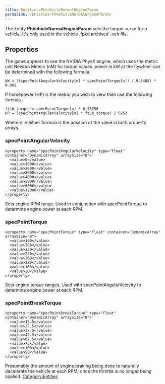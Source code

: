 ```yaml
---
title: Entities:PhVehicleNormalEngineParam
permalink: /Entities-PhVehicleNormalEngineParam/
---
```


The Entity <b>PhVehicleNormalEngineParam</b> sets the torque curve for a
vehicle. It's only used in the vehicle .fpkd archives' .veh file.

## Properties

The game appears to use the NVIDIA PhysX engine, which uses the metric
unit Newton Meters (nM) for torque values. power in kW at the flywheel
can be determined with the following formula.

    kW = ((specPointAngularVelocity[n] * specPointTorque[n]) / 9.5488) * 0.001

If horsepower (HP) is the metric you wish to view then use the following
formula.

    ftLb_torque = specPointTorque[n] * 0.73756
    HP = (specPointAngularVelocity[n] * ftLb_torque) / 5252

Where n in either formula is the position of the value in both property
arrays.


### specPointAngularVelocity

    <property name="specPointAngularVelocity" type="float" container="DynamicArray" arraySize="8">
      <value>0</value>
      <value>1000</value>
      <value>2000</value>
      <value>3000</value>
      <value>4000</value>
      <value>5000</value>
      <value>6000</value>
      <value>12000</value>
    </property>

Sets engine RPM range. Used in conjunction with specPointTorque to
determine engine power at each RPM.


### specPointTorque

    <property name="specPointTorque" type="float" container="DynamicArray" arraySize="8">
      <value>190</value>
      <value>208</value>
      <value>230</value>
      <value>250</value>
      <value>260</value>
      <value>220</value>
      <value>160</value>
      <value>20</value>
    </property>

Sets engine torque ranges. Used with specPointAngularVelocity to
determine engine power at each RPM.


### specPointBreakTorque

    <property name="specPointBreakTorque" type="float" container="DynamicArray" arraySize="8">
      <value>12.5</value>
      <value>22.5</value>
      <value>37.5</value>
      <value>42.5</value>
      <value>62.5</value>
      <value>75</value>
      <value>100</value>
      <value>50</value>
    </property>

Presumably the amount of engine braking being done to naturally
decelerate the vehicle at each RPM, once the throttle is no longer being
applied. [Category:Entities](/Category:Entities "wikilink")